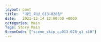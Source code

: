 ```yaml
---
layout: post
title:  "메인_회상_013~028장"
date:   2021-12-14 12:00:00 +0000
categories: Main
Tags: Story Main
SceneCode: ["scene_skip_cp013-028_q1_s10"]
---
```

